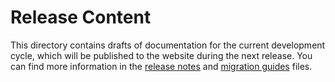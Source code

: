 # Release Content

This directory contains drafts of documentation for the current development cycle, which will be published to the website during the next release. You can find more information in the [release notes](./release_notes.md) and [migration guides](./migration_guides.md) files.
